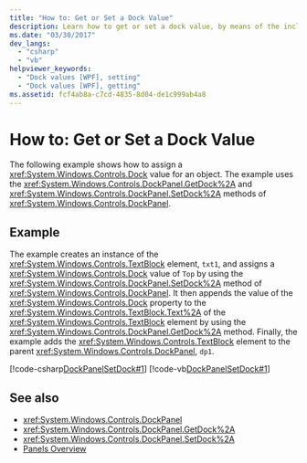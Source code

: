 ```yaml
---
title: "How to: Get or Set a Dock Value"
description: Learn how to get or set a dock value, by means of the included code examples in C# and Visual Basic.
ms.date: "03/30/2017"
dev_langs: 
  - "csharp"
  - "vb"
helpviewer_keywords: 
  - "Dock values [WPF], setting"
  - "Dock values [WPF], getting"
ms.assetid: fcf4ab8a-c7cd-4835-8d04-de1c999ab4a8
---
```

# How to: Get or Set a Dock Value
The following example shows how to assign a <xref:System.Windows.Controls.Dock> value for an object. The example uses the <xref:System.Windows.Controls.DockPanel.GetDock%2A> and <xref:System.Windows.Controls.DockPanel.SetDock%2A> methods of <xref:System.Windows.Controls.DockPanel>.  
  
## Example  
 The example creates an instance of the <xref:System.Windows.Controls.TextBlock> element, `txt1`, and assigns a <xref:System.Windows.Controls.Dock> value of `Top` by using the <xref:System.Windows.Controls.DockPanel.SetDock%2A> method of <xref:System.Windows.Controls.DockPanel>. It then appends the value of the <xref:System.Windows.Controls.Dock> property to the <xref:System.Windows.Controls.TextBlock.Text%2A> of the <xref:System.Windows.Controls.TextBlock> element by using the <xref:System.Windows.Controls.DockPanel.GetDock%2A> method. Finally, the example adds the <xref:System.Windows.Controls.TextBlock> element to the parent <xref:System.Windows.Controls.DockPanel>, `dp1`.  
  
 [!code-csharp[DockPanelSetDock#1](~/samples/snippets/csharp/VS_Snippets_Wpf/DockPanelSetDock/CSharp/DockPanel_SetDock.cs#1)]
 [!code-vb[DockPanelSetDock#1](~/samples/snippets/visualbasic/VS_Snippets_Wpf/DockPanelSetDock/VisualBasic/DockPanel_SetDock.vb#1)]  
  
## See also

- <xref:System.Windows.Controls.DockPanel>
- <xref:System.Windows.Controls.DockPanel.GetDock%2A>
- <xref:System.Windows.Controls.DockPanel.SetDock%2A>
- [Panels Overview](panels-overview.md)
